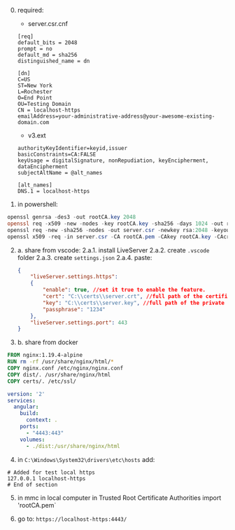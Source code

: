 0. required:
   - server.csr.cnf
    ```
    [req]
    default_bits = 2048
    prompt = no
    default_md = sha256
    distinguished_name = dn

    [dn]
    C=US
    ST=New York
    L=Rochester
    O=End Point
    OU=Testing Domain
    CN = localhost-https
    emailAddress=your-administrative-address@your-awesome-existing-domain.com
    ```
    - v3.ext
    ```
    authorityKeyIdentifier=keyid,issuer
    basicConstraints=CA:FALSE
    keyUsage = digitalSignature, nonRepudiation, keyEncipherment, dataEncipherment
    subjectAltName = @alt_names

    [alt_names]
    DNS.1 = localhost-https
    ```

1. in powershell:
```powershell
openssl genrsa -des3 -out rootCA.key 2048
openssl req -x509 -new -nodes -key rootCA.key -sha256 -days 1024 -out rootCA.pem -config .\server.csr.cnf
openssl req -new -sha256 -nodes -out server.csr -newkey rsa:2048 -keyout server.key -config .\server.csr.cnf
openssl x509 -req -in server.csr -CA rootCA.pem -CAkey rootCA.key -CAcreateserial -out server.crt -days 500 -sha256 -extfile v3.ext
```

2. a. share from vscode:
    2.a.1. install LiveServer
    2.a.2. create `.vscode` folder
    2.a.3. create `settings.json`
    2.a.4. paste:
    ```json
    {
        "liveServer.settings.https":
        {
            "enable": true, //set it true to enable the feature.
            "cert": "C:\\certs\\server.crt", //full path of the certificate
            "key": "C:\\certs\\server.key", //full path of the private key
            "passphrase": "1234"
        },
        "liveServer.settings.port": 443
    }
    ```

2. b. share from docker
```dockerfile
FROM nginx:1.19.4-alpine
RUN rm -rf /usr/share/nginx/html/*
COPY nginx.conf /etc/nginx/nginx.conf
COPY dist/. /usr/share/nginx/html
COPY certs/. /etc/ssl/
```
```yaml
version: '2'
services:
  angular:
    build:
      context: .
    ports:
      - "4443:443"
    volumes:
      - ./dist:/usr/share/nginx/html
```

4. in `C:\Windows\System32\drivers\etc\hosts` add:
```
# Added for test local https
127.0.0.1 localhost-https
# End of section
```

5. in mmc in local computer in Trusted Root Certificate Authorities import 'rootCA.pem`

6. go to: `https://localhost-https:4443/`

